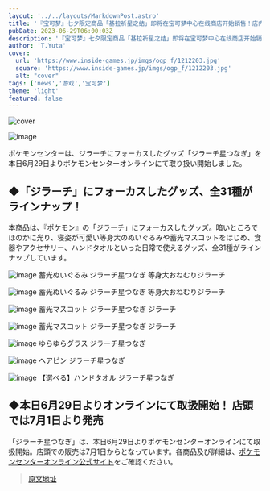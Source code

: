 ```yaml
---
layout: '../../layouts/MarkdownPost.astro'
title: '『宝可梦』七夕限定商品「基拉祈星之结」即将在宝可梦中心在线商店开始销售！店内销售将于7月1日开始'
pubDate: 2023-06-29T06:00:03Z
description: '『宝可梦』七夕限定商品「基拉祈星之结」即将在宝可梦中心在线商店开始销售！店内销售将于7月1日开始'
author: 'T.Yuta'
cover:
  url: 'https://www.inside-games.jp/imgs/ogp_f/1212203.jpg'
  square: 'https://www.inside-games.jp/imgs/ogp_f/1212203.jpg'
  alt: "cover"
tags: ['news','游戏','宝可梦']
theme: 'light'
featured: false
---
```


![cover](https://www.inside-games.jp/imgs/ogp_f/1212203.jpg)

![image](https://www.inside-games.jp/imgs/zoom/1212203.png)

ポケモンセンターは、ジラーチにフォーカスしたグッズ「ジラーチ星つなぎ」を本日6月29日よりポケモンセンターオンラインにて取り扱い開始しました。

## ◆「ジラーチ」にフォーカスしたグッズ、全31種がラインナップ！

本商品は、『ポケモン』の「ジラーチ」にフォーカスしたグッズ。暗いところでほのかに光り、寝姿が可愛い等身大のぬいぐるみや蓄光マスコットをはじめ、食器やアクセサリー、ハンドタオルといった日常で使えるグッズ、全31種がラインナップしています。

![image](https://www.inside-games.jp/imgs/zoom/1212241.png)
蓄光ぬいぐるみ ジラーチ星つなぎ 等身大おねむりジラーチ

![image](https://www.inside-games.jp/imgs/zoom/1212237.jpg)
蓄光ぬいぐるみ ジラーチ星つなぎ 等身大おねむりジラーチ

![image](https://www.inside-games.jp/imgs/zoom/1212253.png)
蓄光マスコット ジラーチ星つなぎ ジラーチ

![image](https://www.inside-games.jp/imgs/zoom/1212236.jpg)
蓄光マスコット ジラーチ星つなぎ ジラーチ

![image](https://www.inside-games.jp/imgs/zoom/1212231.jpg)
ゆらゆらグラス ジラーチ星つなぎ

![image](https://www.inside-games.jp/imgs/zoom/1212215.jpg)
ヘアピン ジラーチ星つなぎ

![image](https://www.inside-games.jp/imgs/zoom/1212225.jpg)
【選べる】ハンドタオル ジラーチ星つなぎ

## ◆本日6月29日よりオンラインにて取扱開始！ 店頭では7月1日より発売

「ジラーチ星つなぎ」は、本日6月29日よりポケモンセンターオンラインにて取扱開始。店頭での販売は7月1日からとなっています。各商品及び詳細は、[ポケモンセンターオンライン公式サイト](https://www.pokemoncenter-online.com/?main_page=product_list&amp;sort=new&amp;keyword=%E3%82%B8%E3%83%A9%E3%83%BC%E3%83%81%E6%98%9F%E3%81%A4%E3%81%AA%E3%81%8E&amp;lp=pokecentw&amp;utm_campaign=pctr_230629_j&amp;utm_source=twitter&amp;utm_medium=social)をご確認ください。

>[原文地址](https://www.inside-games.jp/article/2023/06/29/146891.html)  